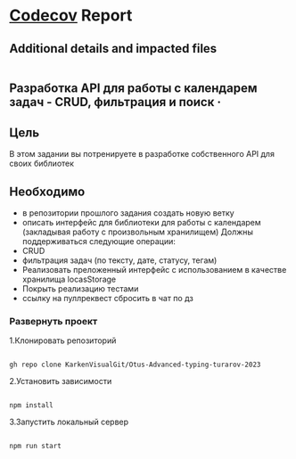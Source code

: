 # [Codecov]() Report

## Additional details and impacted files

```diff

```

## Разработка API для работы с календарем задач - CRUD, фильтрация и поиск &middot;

## Цель

В этом задании вы потренируете в разработке собственного API для своих библиотек

## Необходимо

- в репозитории прошлого задания создать новую ветку
- описать интерфейс для библиотеки для работы с календарем (закладывая работу с произвольным хранилищем) Должны поддерживаться следующие операции:
- CRUD
- фильтрация задач (по тексту, дате, статусу, тегам)
- Реализовать преложенный интерфейс с использованием в качестве хранилища locasStorage
- Покрыть реализацию тестами
- ссылку на пуллреквест сбросить в чат по дз

### Развернуть проект

1.Клонировать репозиторий

```shell

gh repo clone KarkenVisualGit/Otus-Advanced-typing-turarov-2023

```

2.Установить зависимости

```shell

npm install

```

3.Запустить локальный сервер

```shell

npm run start
```
